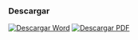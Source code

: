 
### Descargar

<a href="#"><img src="../imagenes/icono-word.png" alt="Descargar Word"></a> <a href="reglamento-del-consejo-consultivo-municipal-del-transporte.pdf"><img src="../imagenes/icono-pdf.png" alt="Descargar PDF"></a>
